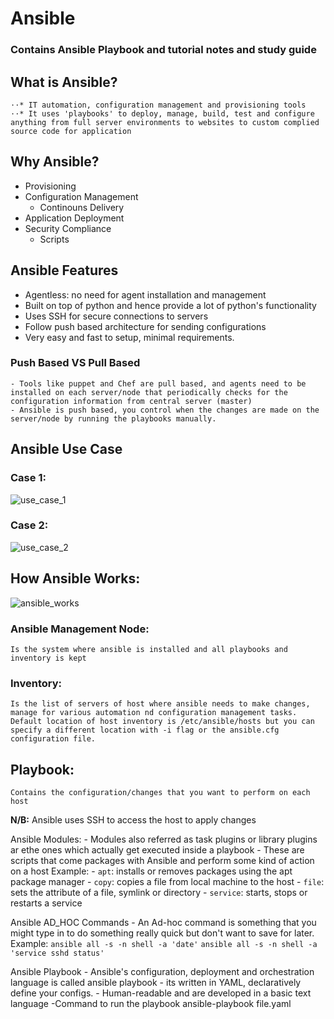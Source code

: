 # Ansible
### Contains Ansible Playbook and tutorial notes and study guide

## What is Ansible?
    ⋅⋅* IT automation, configuration management and provisioning tools
    ⋅⋅* It uses 'playbooks' to deploy, manage, build, test and configure anything from full server environments to websites to custom complied source code for application

## Why Ansible?
* Provisioning
* Configuration Management
  * Continouns Delivery
* Application Deployment
* Security Compliance
  * Scripts

## Ansible Features
- Agentless: no need for agent installation and management
- Built on top of python and hence provide a lot of python's functionality
- Uses SSH for secure connections to servers
- Follow push based architecture for sending configurations
- Very easy and fast to setup, minimal requirements.

### Push Based VS Pull Based
    - Tools like puppet and Chef are pull based, and agents need to be installed on each server/node that periodically checks for the configuration information from central server (master)
    - Ansible is push based, you control when the changes are made on the server/node by running the playbooks manually.

## Ansible Use Case

### Case 1:

![use_case_1](https://user-images.githubusercontent.com/101114171/215788946-0f54ea7f-3a8f-44e8-9802-c65323222461.png)
 
### Case 2:

![use_case_2](https://user-images.githubusercontent.com/101114171/215789024-5c27f4c8-3580-48ec-80c9-1cf5f42d6cf5.png)

## How Ansible Works:

![ansible_works](https://user-images.githubusercontent.com/101114171/215789104-a01748fa-cd69-4d4b-9b31-3d641c706dd3.jpg)
 
### Ansible Management Node:
    Is the system where ansible is installed and all playbooks and inventory is kept

### Inventory:
    Is the list of servers of host where ansible needs to make changes, manage for various automation nd configuration management tasks.
    Default location of host inventory is /etc/ansible/hosts but you can specify a different location with -i flag or the ansible.cfg configuration file.

## Playbook:
    Contains the configuration/changes that you want to perform on each host

**N/B:** Ansible uses SSH to access the host to apply changes

Ansible Modules:
    - Modules also referred as task plugins or library plugins ar ethe ones which actually get executed inside a playbook
    - These are scripts that come packages with Ansible and perform some kind of action on a host
    Example:
        - `apt`: installs or removes packages using the apt package manager
        - `copy`: copies a file from local machine to the host
        - `file`: sets the attribute of a file, symlink or directory
        - `service`: starts, stops or restarts a service

Ansible AD_HOC Commands
    - An Ad-hoc command is something that you might type in to do something really quick but don't want to save for later.
    Example:
        ```
        ansible all -s -n shell -a 'date'
        ```
        ```
        ansible all -s -n shell -a 'service sshd status'
        ```

Ansible Playbook
    - Ansible's configuration, deployment and orchestration language is called ansible playbook
    - its written in YAML, declaratively define your configs. 
    - Human-readable and are developed in a basic text language
    -Command to run the playbook
        ansible-playbook file.yaml



